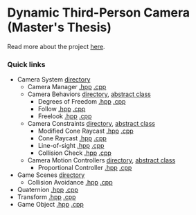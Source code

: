 # Dynamic Third-Person Camera (Master's Thesis)

Read more about the project [here](https://www.neesarg.me/dynamic-third-person-camera).

### Quick links
* Camera System [directory](Thesis/Dynamic%20Third-Person%20Camera/Code/Game/Potential%20Engine/Camera%20System/) 
	* Camera Manager [.hpp](Thesis/Dynamic%20Third-Person%20Camera/Code/Game/Potential%20Engine/Camera%20System/CameraManager.hpp?ts=4) [.cpp](Thesis/Dynamic%20Third-Person%20Camera/Code/Game/Potential%20Engine/Camera%20System/CameraManager.cpp?ts=4) 
	* Camera Behaviors [directory](Thesis/Dynamic%20Third-Person%20Camera/Code/Game/Potential%20Engine/Camera%20Behaviours/), [abstract class](Thesis/Dynamic%20Third-Person%20Camera/Code/Game/Potential%20Engine/Camera%20System/CameraBehaviour.hpp?ts=4) 
		* Degrees of Freedom [.hpp](Thesis/Dynamic%20Third-Person%20Camera/Code/Game/Potential%20Engine/Camera%20Behaviours/CB_DegreesOfFreedom.hpp?ts=4) [.cpp](Thesis/Dynamic%20Third-Person%20Camera/Code/Game/Potential%20Engine/Camera%20Behaviours/CB_DegreesOfFreedom.cpp?ts=4)
		* Follow [.hpp](Thesis/Dynamic%20Third-Person%20Camera/Code/Game/Potential%20Engine/Camera%20Behaviours/CB_Follow.hpp?ts=4) [.cpp](Thesis/Dynamic%20Third-Person%20Camera/Code/Game/Potential%20Engine/Camera%20Behaviours/CB_Follow.cpp?ts=4)
		* Freelook [.hpp](Thesis/Dynamic%20Third-Person%20Camera/Code/Game/Potential%20Engine/Camera%20Behaviours/CB_FreeLook.hpp?ts=4) [.cpp](Thesis/Dynamic%20Third-Person%20Camera/Code/Game/Potential%20Engine/Camera%20Behaviours/CB_FreeLook.cpp?ts=4)
	* Camera Constraints [directory](Thesis/Dynamic%20Third-Person%20Camera/Code/Game/Potential%20Engine/Camera%20Constrains/), [abstract class](Thesis/Dynamic%20Third-Person%20Camera/Code/Game/Potential%20Engine/Camera%20System/CameraConstrain.hpp?ts=4)  
		* Modified Cone Raycast [.hpp](Thesis/Dynamic%20Third-Person%20Camera/Code/Game/Potential%20Engine/Camera%20Constrains/CC_ModifiedConeRaycast.hpp?ts=4) [.cpp](Thesis/Dynamic%20Third-Person%20Camera/Code/Game/Potential%20Engine/Camera%20Constrains/CC_ModifiedConeRaycast.cpp?ts=4)
		* Cone Raycast [.hpp](Thesis/Dynamic%20Third-Person%20Camera/Code/Game/Potential%20Engine/Camera%20Constrains/CC_ConeRaycast.hpp?ts=4) [.cpp](Thesis/Dynamic%20Third-Person%20Camera/Code/Game/Potential%20Engine/Camera%20Constrains/CC_ConeRaycast.cpp?ts=4)
		* Line-of-sight [.hpp](Thesis/Dynamic%20Third-Person%20Camera/Code/Game/Potential%20Engine/Camera%20Constrains/CC_LineOfSight.hpp?ts=4) [.cpp](Thesis/Dynamic%20Third-Person%20Camera/Code/Game/Potential%20Engine/Camera%20Constrains/CC_LineOfSight.cpp?ts=4)
		* Collision Check [.hpp](Thesis/Dynamic%20Third-Person%20Camera/Code/Game/Potential%20Engine/Camera%20Constrains/CC_CameraCollision.hpp?ts=4) [.cpp](Thesis/Dynamic%20Third-Person%20Camera/Code/Game/Potential%20Engine/Camera%20Constrains/CC_CameraCollision.cpp?ts=4)
	* Camera Motion Controllers [directory](Thesis/Dynamic%20Third-Person%20Camera/Code/Game/Potential%20Engine/Motion%20Controllers/), [abstract class](Thesis/Dynamic%20Third-Person%20Camera/Code/Game/Potential%20Engine/Camera%20System/CameraMotionController.hpp?ts=4) 
		* Proportional Controller [.hpp](Thesis/Dynamic%20Third-Person%20Camera/Code/Game/Potential%20Engine/Motion%20Controllers/CMC_ProportionalController.hpp?ts=4) [.cpp](Thesis/Dynamic%20Third-Person%20Camera/Code/Game/Potential%20Engine/Motion%20Controllers/CMC_ProportionalController.cpp?ts=4)
* Game Scenes [directory](Thesis/Dynamic%20Third-Person%20Camera/Code/Game/Game%20States/) 
	* Collision Avoidance [.hpp](Thesis/Dynamic%20Third-Person%20Camera/Code/Game/Game%20States/Scene_CollisionAvoidance.hpp?ts=4) [.cpp](Thesis/Dynamic%20Third-Person%20Camera/Code/Game/Game%20States/Scene_CollisionAvoidance.cpp?ts=4) 
* Quaternion [.hpp](Engine/Code/Engine/Math/Quaternion.hpp?ts=4) [.cpp](Engine/Code/Engine/Math/Quaternion.cpp?ts=4) 
* Transform [.hpp](Engine/Code/Engine/Math/Transform.hpp?ts=4) [.cpp](Engine/Code/Engine/Math/Transform.cpp?ts=4)
* Game Object [.hpp](Thesis/Dynamic%20Third-Person%20Camera/Code/Game/Potential%20Engine/GameObject.hpp?ts=4) [.cpp](Thesis/Dynamic%20Third-Person%20Camera/Code/Game/Potential%20Engine/GameObject.cpp?ts=4) 
